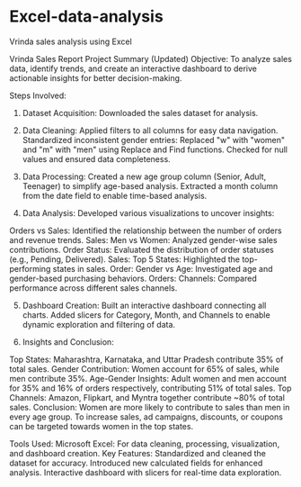 # Excel-data-analysis
Vrinda sales analysis using Excel

Vrinda Sales Report Project Summary (Updated)
Objective:
To analyze sales data, identify trends, and create an interactive dashboard to derive actionable insights for better decision-making.

Steps Involved:

1. Dataset Acquisition:
Downloaded the sales dataset for analysis.

2. Data Cleaning:
Applied filters to all columns for easy data navigation.
Standardized inconsistent gender entries:
Replaced "w" with "women" and "m" with "men" using Replace and Find functions.
Checked for null values and ensured data completeness.

3. Data Processing:
Created a new age group column (Senior, Adult, Teenager) to simplify age-based analysis.
Extracted a month column from the date field to enable time-based analysis.

4. Data Analysis:
Developed various visualizations to uncover insights:

Orders vs Sales: Identified the relationship between the number of orders and revenue trends.
Sales: Men vs Women: Analyzed gender-wise sales contributions.
Order Status: Evaluated the distribution of order statuses (e.g., Pending, Delivered).
Sales: Top 5 States: Highlighted the top-performing states in sales.
Order: Gender vs Age: Investigated age and gender-based purchasing behaviors.
Orders: Channels: Compared performance across different sales channels.

5. Dashboard Creation:
Built an interactive dashboard connecting all charts.
Added slicers for Category, Month, and Channels to enable dynamic exploration and filtering of data.


6. Insights and Conclusion:

Top States: Maharashtra, Karnataka, and Uttar Pradesh contribute 35% of total sales.
Gender Contribution: Women account for 65% of sales, while men contribute 35%.
Age-Gender Insights: Adult women and men account for 35% and 16% of orders respectively, contributing 51% of total sales.
Top Channels: Amazon, Flipkart, and Myntra together contribute ~80% of total sales.
Conclusion:
Women are more likely to contribute to sales than men in every age group.
To increase sales, ad campaigns, discounts, or coupons can be targeted towards women in the top states.

Tools Used:
Microsoft Excel: For data cleaning, processing, visualization, and dashboard creation.
Key Features:
Standardized and cleaned the dataset for accuracy.
Introduced new calculated fields for enhanced analysis.
Interactive dashboard with slicers for real-time data exploration.
